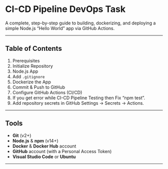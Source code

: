 # CI-CD Pipeline DevOps Task

A complete, step-by-step guide to building, dockerizing, and deploying a simple Node.js “Hello World” app via GitHub Actions.

---

## Table of Contents

1. Prerequisites
2. Initialize Repository
3. Node.js App  
4. Add `.gitignore`  
5. Dockerize the App  
6. Commit & Push to GitHub  
7. Configure GitHub Actions (CI/CD) 
8. If you get error while CI-CD Pipeline Testing then Fix “npm test”.
9. Add repository secrets in GitHub Settings → Secrets → Actions.

---

## Tools

- **Git** (v2+)  
- **Node.js** & **npm** (v14+)  
- **Docker** & **Docker Hub** account  
- **GitHub** account (with a Personal Access Token)
-  **Visual Studio Code** or **Ubuntu**
 

---

